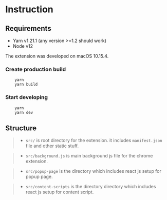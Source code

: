 # Instruction

## Requirements

- Yarn v1.21.1 (any version >=1.2 should work)
- Node v12

The extension was developed on macOS 10.15.4.

### Create production build

```
    yarn
    yarn build
```

### Start developing

```
    yarn
    yarn dev
```

## Structure

> - `src/` is root directory for the extension. it includes `manifest.json` file and other static stuff.

> - `src/background.js` is main background js file for the chrome extension.

> - `src/popup-page` is the directory which includes react js setup for popup page.

> - `src/content-scripts` is the directory directory which includes react js setup for content script.
